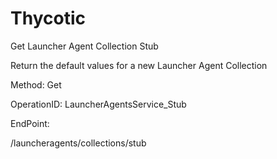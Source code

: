#     Thycotic


Get Launcher Agent Collection Stub

Return the default values for a new Launcher Agent Collection

Method: Get

OperationID: LauncherAgentsService_Stub

EndPoint:

/launcheragents/collections/stub
